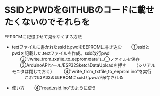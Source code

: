 # SSIDとPWDをGITHUBのコードに載せたくないのでそれらを
EEPROMに記憶させて見せなくする方法


* textファイルに書かれたssidとpwdをEEPROMに書き込む
　　①ssidとpwdを記載した.textファイルを作成。ssid改行pwd
　　②"/write_from_txtfile_to_eeprom/data"に①ファイルを保存
　　③ArduinoAPIツール/ESP32SketchDataUploadを押す
　　（シリアルモニタは閉じておく）
　　④"write_from_txtfile_to_eeprom.ino"を実行
　　　これでESP32のEEPROMにssidとpwdが保存される

* 使い方
　　④"read_ssid.ino"のように使う
